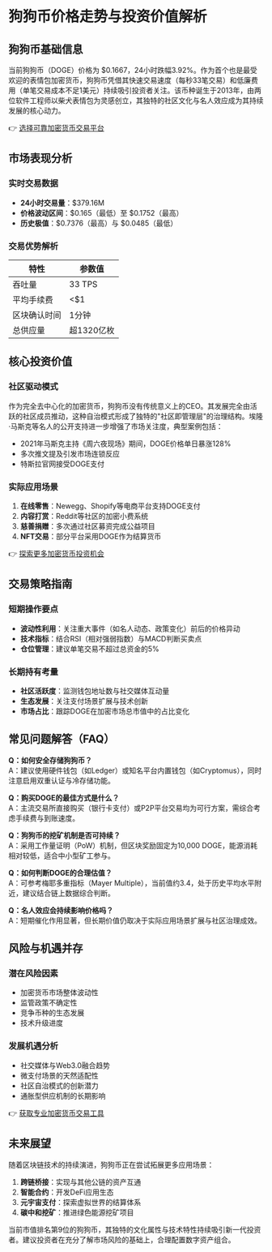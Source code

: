 # 狗狗币价格走势与投资价值解析

## 狗狗币基础信息
当前狗狗币（DOGE）价格为 $0.1667，24小时跌幅3.92%。作为首个也是最受欢迎的表情包加密货币，狗狗币凭借其快速交易速度（每秒33笔交易）和低廉费用（单笔交易成本不足1美元）持续吸引投资者关注。该币种诞生于2013年，由两位软件工程师以柴犬表情包为灵感创立，其独特的社区文化与名人效应成为其持续发展的核心动力。

👉 [选择可靠加密货币交易平台](https://bit.ly/okx_welcome)

## 市场表现分析
### 实时交易数据
- **24小时交易量**：$379.16M
- **价格波动区间**：$0.165（最低）至 $0.1752（最高）
- **历史极值**：$0.7376（最高）与 $0.0485（最低）

### 交易优势解析
| 特性          | 参数值             |
|---------------|--------------------|
| 吞吐量        | 33 TPS             |
| 平均手续费    | <$1                |
| 区块确认时间  | 1分钟              |
| 总供应量      | 超1320亿枚         |

## 核心投资价值
### 社区驱动模式
作为完全去中心化的加密货币，狗狗币没有传统意义上的CEO。其发展完全由活跃的社区成员推动，这种自治模式形成了独特的"社区即管理层"的治理结构。埃隆·马斯克等名人的公开支持进一步增强了市场关注度，典型案例包括：
- 2021年马斯克主持《周六夜现场》期间，DOGE价格单日暴涨128%
- 多次推文提及引发市场连锁反应
- 特斯拉官网接受DOGE支付

### 实际应用场景
1. **在线零售**：Newegg、Shopify等电商平台支持DOGE支付
2. **内容打赏**：Reddit等社区的加密小费系统
3. **慈善捐赠**：多次通过社区募资完成公益项目
4. **NFT交易**：部分平台采用DOGE作为结算货币

👉 [探索更多加密货币投资机会](https://bit.ly/okx_welcome)

## 交易策略指南
### 短期操作要点
- **波动性利用**：关注重大事件（如名人动态、政策变化）前后的价格异动
- **技术指标**：结合RSI（相对强弱指数）与MACD判断买卖点
- **仓位管理**：建议单笔交易不超过总资金的5%

### 长期持有考量
- **社区活跃度**：监测钱包地址数与社交媒体互动量
- **生态发展**：关注支付场景扩展与技术创新
- **市场占比**：跟踪DOGE在加密市场总市值中的占比变化

## 常见问题解答（FAQ）
**Q：如何安全存储狗狗币？**  
A：建议使用硬件钱包（如Ledger）或知名平台内置钱包（如Cryptomus），同时注意启用双重认证与冷存储功能。

**Q：购买DOGE的最佳方式是什么？**  
A：主流交易所直接购买（银行卡支付）或P2P平台交易均为可行方案，需综合考虑手续费与到账速度。

**Q：狗狗币的挖矿机制是否可持续？**  
A：采用工作量证明（PoW）机制，但区块奖励固定为10,000 DOGE，能源消耗相对较低，适合中小型矿工参与。

**Q：如何判断DOGE的合理估值？**  
A：可参考梅耶多重指标（Mayer Multiple），当前值约3.4，处于历史平均水平附近，建议结合链上数据综合判断。

**Q：名人效应会持续影响价格吗？**  
A：短期催化作用显著，但长期价值仍取决于实际应用场景扩展与社区治理成效。

## 风险与机遇并存
### 潜在风险因素
- 加密货币市场整体波动性
- 监管政策不确定性
- 竞争币种的生态发展
- 技术升级进度

### 发展机遇分析
- 社交媒体与Web3.0融合趋势
- 微支付场景的天然适配性
- 社区自治模式的创新潜力
- 通胀型供应机制的长期影响

👉 [获取专业加密货币交易工具](https://bit.ly/okx_welcome)

## 未来展望
随着区块链技术的持续演进，狗狗币正在尝试拓展更多应用场景：
1. **跨链桥接**：实现与其他公链的资产互通
2. **智能合约**：开发DeFi应用生态
3. **元宇宙支付**：探索虚拟世界的结算体系
4. **碳中和挖矿**：推进绿色能源挖矿项目

当前市值排名第9位的狗狗币，其独特的文化属性与技术特性持续吸引新一代投资者。建议投资者在充分了解市场风险的基础上，合理配置数字资产组合。